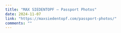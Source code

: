 ```yaml
---
title: "MAX SIEDENTOPF — Passport Photos"
date: 2024-11-07
link: "https://maxsiedentopf.com/passport-photos/"
comments: ""
---
```


